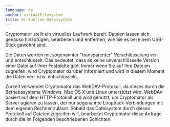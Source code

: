 ```yaml
---
language: de
anchor: virtualFilesystem
title: Virtuelles Dateisystem
---
```

<p class="lead">Cryptomator stellt ein virtuelles Laufwerk bereit. Dateien lassen sich genauso hinzufügen, bearbeiten und entfernen, wie Sie es bei einem USB-Stick gewöhnt sind.</p>

Die Daten werden mit sogenannter "transparenter" Verschlüsselung ver- und entschlüsselt. Das bedeutet, dass es keine unverschlüsselte Version einer Datei auf Ihrer Festplatte gibt. Immer wenn Sie auf Ihre Dateien zugreifen, wird Cryptomator darüber informiert und wird in diesem Moment die Daten ver- bzw. entschlüsseln.

Zurzeit verwendet Cryptomator das WebDAV-Protokoll, da dieses durch die Betriebssysteme Windows, Mac OS X und Linux unterstützt wird. WebDAV basiert auf dem HTTP-Protokoll und wird genutzt, um Cryptomator als Server agieren zu lassen, der nur sogenannte Loopback-Verbindungen mit dem eigenen Rechner zulässt. Sobald das Dateisystem durch dieses Protokoll auf Dateien zugreifen will, bearbeitet Cryptomator diese Anfrage durch die im Folgenden beschriebenen Schichten.
